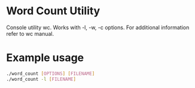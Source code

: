 # Word Count Utility

Console utility wc. Works with -l, -w, -c options. For additional information refer to wc manual.

# Example usage
```bash
./word_count [OPTIONS] [FILENAME]
./word_count -l [FILENAME]
```

